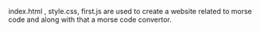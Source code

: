 index.html , style.css, first.js are used to create a website related to morse code and along with that a morse code convertor.
